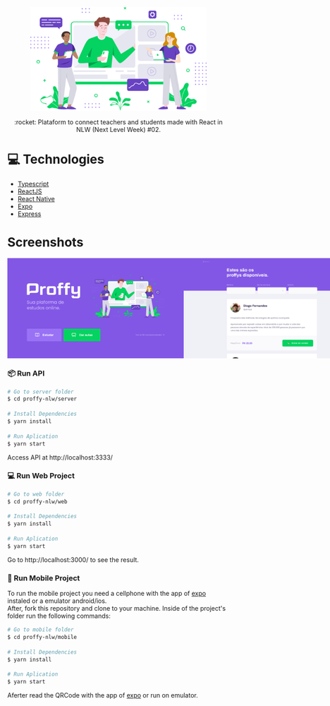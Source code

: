 <p align="center">
   <img src="https://github.com/MonicaHillman/proffy-nlw/blob/master/web/src/assets/images/landing.svg" alt="Turma" width="400"/>   
</p>
<p align="center">:rocket: Plataform to connect teachers and students made with React in NLW (Next Level Week) #02.</p>

# :computer: Technologies
<ul>
 <li><a href="https://www.typescriptlang.org/">Typescript</a></li>
  <li><a href="https://reactjs.org/">ReactJS</a></li>
  <li><a href="https://reactnative.dev/">React Native</a></li>
  <li><a href="https://expo.io/">Expo</a></li>
  <li><a href="https://expressjs.com/en/api.html#express">Express</a></li>
</ul>

# Screenshots
<div style="display: flex; flex-direction: 'row'; align-items: 'center';">
   <img src="https://github.com/MonicaHillman/proffy-nlw/blob/master/.github/web-landing.png" width="400px">
   <img src="https://github.com/MonicaHillman/proffy-nlw/blob/master/.github/web-list.png" width="400px">
</div>

### 📦 Run API

```bash
# Go to server folder
$ cd proffy-nlw/server

# Install Dependencies
$ yarn install

# Run Aplication
$ yarn start
```
Access API at http://localhost:3333/

### 💻 Run Web Project

```bash
# Go to web folder
$ cd proffy-nlw/web

# Install Dependencies
$ yarn install

# Run Aplication
$ yarn start
```
Go to http://localhost:3000/ to see the result.

### 📱 Run Mobile Project

To run the mobile project you need a cellphone with the app of [expo](https://play.google.com/store/apps/details?id=host.exp.exponent) instaled or a emulator android/ios.
<br />
After, fork this repository and clone to your machine. Inside of the project's folder run the following commands:

```bash
# Go to mobile folder
$ cd proffy-nlw/mobile

# Install Dependencies
$ yarn install

# Run Aplication
$ yarn start
```
Aferter read the QRCode with the app of [expo](https://play.google.com/store/apps/details?id=host.exp.exponent) or run on emulator.
